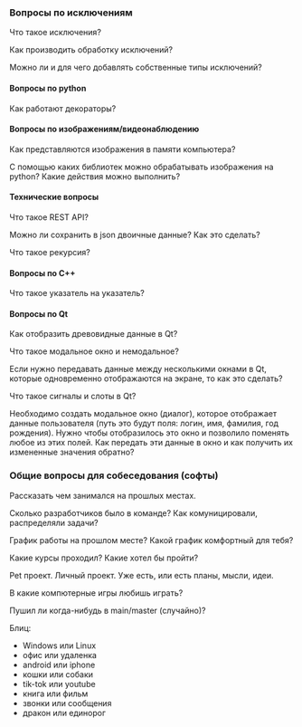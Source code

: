 ### Вопросы по исключениям

Что такое исключения? 

Как производить обработку исключений?

Можно ли и для чего добавлять собственные типы исключений?



#### Вопросы по python

Как работают декораторы?



#### Вопросы по изображениям/видеонаблюдению

Как представляются изображения в памяти компьютера?

С помощью каких библиотек можно обрабатывать изображения на python? Какие действия можно выполнить?



#### Технические вопросы

Что такое REST API?

Можно ли сохранить в json двоичные данные? Как это сделать?

Что такое рекурсия?



#### Вопросы по C++

Что такое указатель на указатель?



#### Вопросы по Qt

Как отобразить древовидные данные в Qt?

Что такое модальное окно и немодальное?

Если нужно передавать данные между несколькими окнами в Qt, которые одновременно отображаются на экране, то как это сделать?

Что такое сигналы и слоты в Qt?

Необходимо создать модальное окно (диалог), которое отображает данные пользователя (путь это будут поля: логин, имя, фамилия, год рождения). Нужно чтобы отобразилось это окно и позволило поменять любое из этих полей. Как передать эти данные в окно и как получить их измененные значения обратно?

### Общие вопросы для собеседования (софты)

Рассказать чем занимался на прошлых местах.    

Сколько разработчиков было в команде? Как комуницировали, распределяли задачи?    

График работы на прошлом месте? Какой график комфортный для тебя?    

Какие курсы проходил? Какие хотел бы пройти?    

Pet проект. Личный проект. Уже есть, или есть планы, мысли, идеи.    

В какие компютерные игры любишь играть?    

Пушил ли когда-нибудь в main/master (случайно)?    

Блиц:
- Windows или Linux
- офис или удаленка
- android или iphone
- кошки или собаки
- tik-tok или youtube
- книга или фильм
- звонки или сообщения
- дракон или единорог
